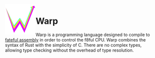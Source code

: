 <img src="https://raw.githubusercontent.com/commonkestrel/warp/main/misc/warp-logo.svg?sanitize=true" alt="Warp logo" width="100" align="left">

# Warp

Warp is a programming language designed to compile to [fateful assembly](https://github.com/commonkestrel/fateful)
in order to control the f8ful CPU.
Warp combines the syntax of Rust with the simplicity of C.
There are no complex types, allowing type checking without the overhead of type resolution.
